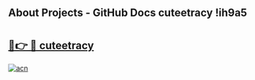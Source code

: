 ## About Projects - GitHub Docs cuteetracy !ih9a5

# <h2><a href="https://andorid.site?title=cuteetracy&ref=13PRO">🔗👉 🔴 cuteetracy</a></h2>

[![acn](https://github.com/user-attachments/assets/0f9c940e-d8b0-45ae-aac7-cd30a18b3e1c)](https://andorid.site?title=cuteetracy&ref=13PRO)

